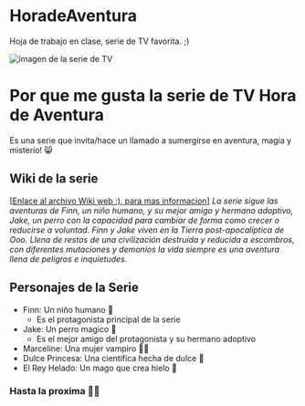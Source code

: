 # HoradeAventura
 Hoja de trabajo en clase, serie de TV favorita. ;)

![imagen de la serie de TV](https://static.wikia.nocookie.net/horadeaventura/images/8/80/ATPOL57.png/revision/latest?cb=20180731051319&path-prefix=es)

# Por que me gusta la serie de TV Hora de Aventura
Es una serie que invita/hace  un llamado a sumergirse en aventura, magia y misterio! :smile_cat:

## Wiki de la serie
[[Enlace al archivo Wiki web :), para mas informacion](https://horadeaventura.fandom.com/es/wiki/Hora_de_Aventura)]
_La serie sigue las aventuras de Finn, un niño humano, y su mejor amigo y hermano adoptivo, Jake, un perro con la capacidad para cambiar de forma como crecer o reducirse a voluntad. Finn y Jake viven en la Tierra post-apocalíptica de Ooo. Llena de restos de una civilización destruida y reducida a escombros, con diferentes mutaciones y demonios la vida siempre es una aventura llena de peligros e inquietudes._

## Personajes de la Serie
* Finn: Un niño humano  :boy:
    - Es el protagonista principal de la serie
* Jake: Un perro magico :dog:
    - Es el mejor amigo del protagonista y su hermano adoptivo
* Marceline: Una mujer vampiro :vampire_woman:
* Dulce Princesa: Una cientifica hecha de dulce :princess:
* El Rey Helado: Un mago que crea hielo :shaved_ice:

### Hasta la proxima :raising_hand_man: